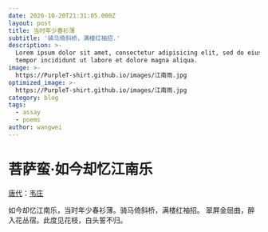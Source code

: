 ```yaml
---
date: 2020-10-20T21:31:05.000Z
layout: post
title: 当时年少春衫薄
subtitle: '骑马倚斜桥，满楼红袖招.'
description: >-
  Lorem ipsum dolor sit amet, consectetur adipisicing elit, sed do eiusmod
  tempor incididunt ut labore et dolore magna aliqua.
image: >-
  https://PurpleT-shirt.github.io/images/江南雨.jpg
optimized_image: >-
  https://PurpleT-shirt.github.io/images/江南雨.jpg
category: blog
tags:
  - assay
  - poems
author: wangwei
---
```


# 菩萨蛮·如今却忆江南乐

[唐代](https://so.gushiwen.cn/shiwen/default.aspx?cstr=唐代)：[韦庄](https://so.gushiwen.cn/authorv_7ce628a673ef.aspx)

如今却忆江南乐，当时年少春衫薄。骑马倚斜桥，满楼红袖招。
翠屏金屈曲，醉入花丛宿。此度见花枝，白头誓不归。

> 

![]()